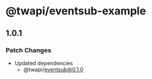 # @twapi/eventsub-example

## 1.0.1

### Patch Changes

- Updated dependencies
  - @twapi/eventsub@0.1.0
